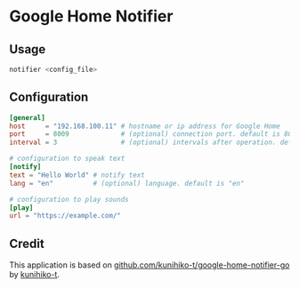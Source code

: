 # Google Home Notifier

## Usage

```bash
notifier <config_file>
```

## Configuration

```toml
[general]
host     = "192.168.100.11" # hostname or ip address for Google Home
port     = 8009             # (optional) connection port. default is 8009.
interval = 3                # (optional) intervals after operation. default is 3 seconds

# configuration to speak text
[notify]
text = "Hello World" # notify text
lang = "en"          # (optional) language. default is "en"

# configuration to play sounds
[play]
url = "https://example.com/"
```

## Credit

This application is based on [github.com/kunihiko-t/google-home-notifier-go](https://github.com/kunihiko-t/google-home-notifier-go) by [kunihiko-t](https://github.com/kunihiko-t/).